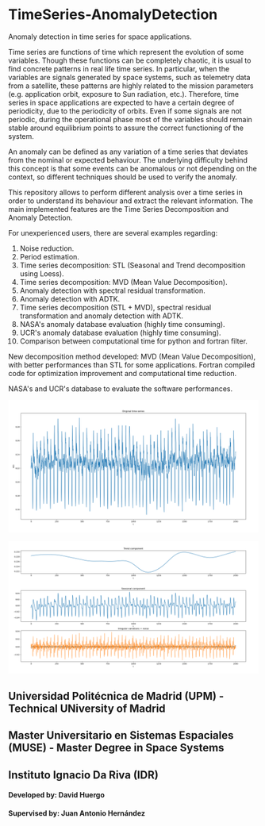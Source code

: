 # TimeSeries-AnomalyDetection
Anomaly detection in time series for space applications.

Time series are functions of time which represent the evolution of some variables. Though these functions can be completely chaotic, it is usual to find concrete patterns in real life time series. In particular, when the variables are signals generated by space systems, such as telemetry data from a satellite, these patterns are highly related to the mission parameters (e.g. application orbit, exposure to Sun radiation, etc.). Therefore, time series in space applications are expected to have a certain degree of periodicity, due to the periodicity of orbits. Even if some signals are not periodic, during the operational phase most of the variables should remain stable around equilibrium points to assure the correct functioning of the system.

An anomaly can be defined as any variation of a time series that deviates from the nominal or expected behaviour. The underlying difficulty behind this concept is that some events can be anomalous or not depending on the context, so different techniques should be used to verify the anomaly.

This repository allows to perform different analysis over a time series in order to understand its behaviour and extract the relevant information.
The main implemented features are the Time Series Decomposition and Anomaly Detection.

For unexperienced users, there are several examples regarding:
  1) Noise reduction.
  2) Period estimation.
  3) Time series decomposition: STL (Seasonal and Trend decomposition using Loess). 
  4) Time series decomposition: MVD (Mean Value Decomposition). 
  5) Anomaly detection with spectral residual transformation.
  6) Anomaly detection with ADTK.
  7) Time series decomposition (STL + MVD), spectral residual transformation and anomaly detection with ADTK.
  8) NASA's anomaly database evaluation (highly time consuming).
  9) UCR's anomaly database evaluation (highly time consuming).
  10) Comparison between computational time for python and fortran filter.

New decomposition method developed: MVD (Mean Value Decomposition), with better performances than STL for some applications.
Fortran compiled code for optimization improvement and computational time reduction.

NASA's and UCR's database to evaluate the software performances.

![Original Time Series](Time_series_MVD.png#gh-dark-mode-only)

![Decomposed Time Series](MVD_decomposition.png)


## Universidad Politécnica de Madrid (UPM) - Technical UNiversity of Madrid
## Master Universitario en Sistemas Espaciales (MUSE) - Master Degree in Space Systems
## Instituto Ignacio Da Riva (IDR)
#### Developed by: David Huergo 
#### Supervised by: Juan Antonio Hernández
